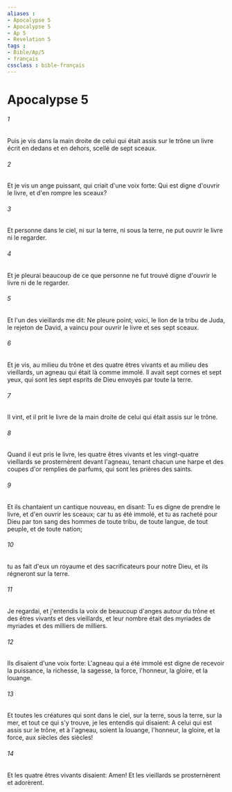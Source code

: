 ```yaml
---
aliases : 
- Apocalypse 5
- Apocalypse 5
- Ap 5
- Revelation 5
tags : 
- Bible/Ap/5
- français
cssclass : bible-français
---
```


# Apocalypse 5

###### 1
Puis je vis dans la main droite de celui qui était assis sur le trône un livre écrit en dedans et en dehors, scellé de sept sceaux.
###### 2
Et je vis un ange puissant, qui criait d'une voix forte: Qui est digne d'ouvrir le livre, et d'en rompre les sceaux?
###### 3
Et personne dans le ciel, ni sur la terre, ni sous la terre, ne put ouvrir le livre ni le regarder.
###### 4
Et je pleurai beaucoup de ce que personne ne fut trouvé digne d'ouvrir le livre ni de le regarder.
###### 5
Et l'un des vieillards me dit: Ne pleure point; voici, le lion de la tribu de Juda, le rejeton de David, a vaincu pour ouvrir le livre et ses sept sceaux.
###### 6
Et je vis, au milieu du trône et des quatre êtres vivants et au milieu des vieillards, un agneau qui était là comme immolé. Il avait sept cornes et sept yeux, qui sont les sept esprits de Dieu envoyés par toute la terre.
###### 7
Il vint, et il prit le livre de la main droite de celui qui était assis sur le trône.
###### 8
Quand il eut pris le livre, les quatre êtres vivants et les vingt-quatre vieillards se prosternèrent devant l'agneau, tenant chacun une harpe et des coupes d'or remplies de parfums, qui sont les prières des saints.
###### 9
Et ils chantaient un cantique nouveau, en disant: Tu es digne de prendre le livre, et d'en ouvrir les sceaux; car tu as été immolé, et tu as racheté pour Dieu par ton sang des hommes de toute tribu, de toute langue, de tout peuple, et de toute nation;
###### 10
tu as fait d'eux un royaume et des sacrificateurs pour notre Dieu, et ils régneront sur la terre.
###### 11
Je regardai, et j'entendis la voix de beaucoup d'anges autour du trône et des êtres vivants et des vieillards, et leur nombre était des myriades de myriades et des milliers de milliers.
###### 12
Ils disaient d'une voix forte: L'agneau qui a été immolé est digne de recevoir la puissance, la richesse, la sagesse, la force, l'honneur, la gloire, et la louange.
###### 13
Et toutes les créatures qui sont dans le ciel, sur la terre, sous la terre, sur la mer, et tout ce qui s'y trouve, je les entendis qui disaient: A celui qui est assis sur le trône, et à l'agneau, soient la louange, l'honneur, la gloire, et la force, aux siècles des siècles!
###### 14
Et les quatre êtres vivants disaient: Amen! Et les vieillards se prosternèrent et adorèrent.
